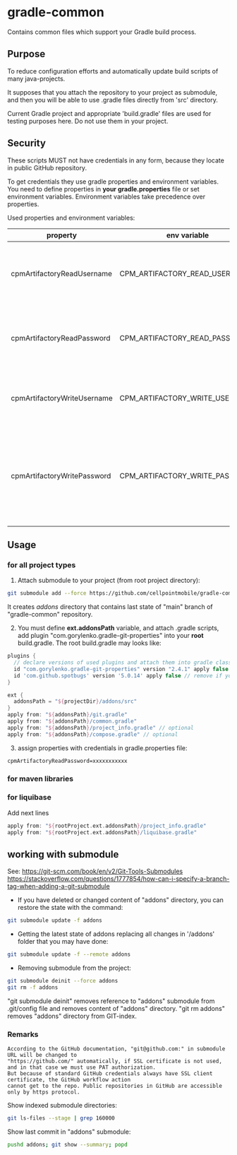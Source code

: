 # gradle-common

Contains common files which support your Gradle build process.

## Purpose 

To reduce configuration efforts and automatically update build scripts of many java-projects. 

It supposes that you attach the repository to your project as submodule, and then you will be able to 
use .gradle files directly from 'src' directory.

Current Gradle project and appropriate 'build.gradle' files are used for testing purposes here. 
Do not use them in your project.   

## Security

These scripts MUST not have credentials in any form, because they locate in public GitHub repository. 

To get credentials they use gradle properties and environment variables.
You need to define properties in **your gradle.properties** file or set environment variables.
Environment variables take precedence over properties.

Used properties and environment variables:

| property | env variable | descrition                                                                                       | default                                             |
|-|-|-|-|
|cpmArtifactoryReadUsername|CPM_ARTIFACTORY_READ_USERNAME| username for readonly access to common maven repository.| 'cellpointmobileread'                               | 
|cpmArtifactoryReadPassword|CPM_ARTIFACTORY_READ_PASSWORD| password for readonly access to common maven repository.| ''                                                  |
|cpmArtifactoryWriteUsername|CPM_ARTIFACTORY_WRITE_USERNAME| username for write access to common maven repository.| 'github'                                            |
|cpmArtifactoryWritePassword|CPM_ARTIFACTORY_WRITE_PASSWORD| password for write access to common maven repository. <br/> This password usually assigned by CI | 'jenkinspasswordplaceholder' used as a placeholder |   


## Usage

### for all project types

1) Attach submodule to your project (from root project directory):

```bash
git submodule add --force https://github.com/cellpointmobile/gradle-common.git addons
```

It creates *addons* directory that contains last state of "main" branch of "gradle-common" repository. 


2) You must define **ext.addonsPath** variable, and attach .gradle scripts, add plugin "com.gorylenko.gradle-git-properties"
   into your **root** build.gradle. The root build.gradle may looks like:
 
```groovy
plugins {
  // declare versions of used plugins and attach them into gradle classpath
  id "com.gorylenko.gradle-git-properties" version "2.4.1" apply false
  id 'com.github.spotbugs' version '5.0.14' apply false // remove if you don`t want to use spotbugs  
}

ext {
  addonsPath = "${projectDir}/addons/src"
}
apply from: "${addonsPath}/git.gradle"
apply from: "${addonsPath}/common.gradle"
apply from: "${addonsPath}/project_info.gradle" // optional
apply from: "${addonsPath}/compose.gradle" // optional
```

3) assign properties with credentials in gradle.properties file:

```properties
cpmArtifactoryReadPassword=xxxxxxxxxxx
```

### for maven libraries


### for liquibase

Add next lines

```groovy
apply from: "${rootProject.ext.addonsPath}/project_info.gradle"
apply from: "${rootProject.ext.addonsPath}/liquibase.gradle"
```

## working with submodule

See:
https://git-scm.com/book/en/v2/Git-Tools-Submodules
https://stackoverflow.com/questions/1777854/how-can-i-specify-a-branch-tag-when-adding-a-git-submodule

- If you have deleted or changed content of "addons" directory, you can restore the state with the command:

```bash
git submodule update -f addons 
```

- Getting the latest state of addons replacing all changes in '/addons' folder that you may have done:

```bash
git submodule update -f --remote addons
```

- Removing submodule from the project:

```bash
git submodule deinit --force addons
git rm -f addons
```

"git submodule deinit" removes reference to "addons" submodule from .git/config file and removes content of "addons" directory.
"git rm addons" removes "addons" directory from GIT-index. 

### Remarks

    According to the GitHub documentation, "git@github.com:" in submodule URL will be changed to
    "https://github.com/" automatically, if SSL certificate is not used, and in that case we must use PAT authorization.
    But because of standard GitHub credentials always have SSL client certificate, the GitHub workflow action 
    cannot get to the repo. Public repositories in GitHub are accessible only by https protocol. 

Show indexed submodule directories:
```bash
git ls-files --stage | grep 160000
```

Show last commit in "addons" submodule:
```bash
pushd addons; git show --summary; popd
```
